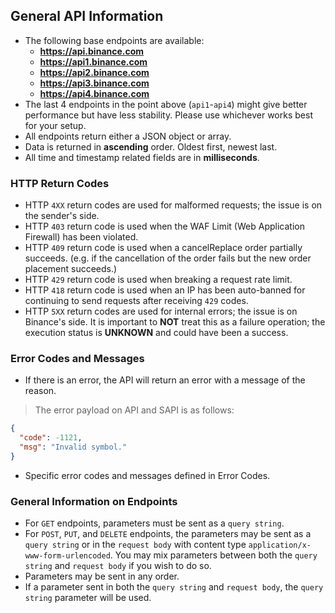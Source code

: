 ## General API Information​

* The following base endpoints are available:
  * **https://api.binance.com**
  * **https://api1.binance.com**
  * **https://api2.binance.com**
  * **https://api3.binance.com**
  * **https://api4.binance.com**
* The last 4 endpoints in the point above (`api1`-`api4`) might give better performance but have less stability. Please use whichever works best for your setup.
* All endpoints return either a JSON object or array.
* Data is returned in **ascending** order. Oldest first, newest last.
* All time and timestamp related fields are in **milliseconds**.

### HTTP Return Codes​

* HTTP `4XX` return codes are used for malformed requests;
  the issue is on the sender's side.
* HTTP `403` return code is used when the WAF Limit (Web Application Firewall) has been violated.
* HTTP `409` return code is used when a cancelReplace order partially succeeds. (e.g. if the cancellation of the order fails but the new order placement succeeds.)
* HTTP `429` return code is used when breaking a request rate limit.
* HTTP `418` return code is used when an IP has been auto-banned for continuing to send requests after receiving `429` codes.
* HTTP `5XX` return codes are used for internal errors; the issue is on
  Binance's side.
  It is important to **NOT** treat this as a failure operation; the execution status is
  **UNKNOWN** and could have been a success.

### Error Codes and Messages​

* If there is an error, the API will return an error with a message of the reason.

> The error payload on API and SAPI is as follows:

```json
{  
  "code": -1121,  
  "msg": "Invalid symbol."  
}
```

* Specific error codes and messages defined in Error Codes.

### General Information on Endpoints​

* For `GET` endpoints, parameters must be sent as a `query string`.
* For `POST`, `PUT`, and `DELETE` endpoints, the parameters may be sent as a
  `query string` or in the `request body` with content type
  `application/x-www-form-urlencoded`. You may mix parameters between both the
  `query string` and `request body` if you wish to do so.
* Parameters may be sent in any order.
* If a parameter sent in both the `query string` and `request body`, the
  `query string` parameter will be used.
